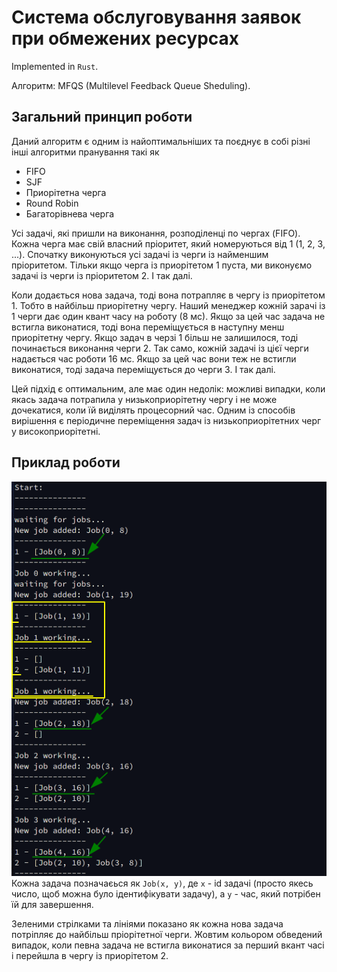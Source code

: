 # Система обслуговування заявок при обмежених ресурсах
Implemented in `Rust`.

Алгоритм: MFQS (Multilevel Feedback Queue Sheduling).

## Загальний принцип роботи
Даний алгоритм є одним із найоптимальніших та поєднує в собі різні інші алгоритми пранування такі як
* FIFO
* SJF
* Приорітетна черга
* Round Robin
* Багаторівнева черга

Усі задачі, які пришли на виконання, розподіленці по чергах (FIFO). Кожна черга має свій власний пріоритет, який номеруються від 1 (1, 2, 3, ...). Спочатку виконуються усі задачі із черги із найменшим пріоритетом. Тільки якщо черга із приорітетом 1 пуста, ми виконуємо задачі із черги із пріоритетом 2. І так далі.

Коли додається нова задача, тоді вона потрапляє в чергу із приорітетом 1. Тобто в найбільш приорітетну чергу. Наший менеджер кожній зарачі із 1 черги дає один квант часу на роботу (8 мс). Якщо за цей час задача не встигла виконатися, тоді вона переміщується в наступну менш приорітетну чергу.
Якщо задач в черзі 1 більш не залишилося, тоді починається виконання черги 2. Так само, кожній задачі із цієї черги надається час роботи 16 мс. Якщо за цей час вони теж не встигли виконатися, тоді задача переміщується до черги 3. І так далі.

Цей підхід є оптимальним, але має один недолік: можливі випадки, коли якась задача потрапила у низькоприорітетну чергу і не може дочекатися, коли їй виділять процесорний час. Одним із способів вирішення є періодичне переміщення задач із низькоприорітетних черг у високоприорітетні.

## Приклад роботи

![](resources/1.png)
Кожна задача позначаєься як `Job(x, y)`, де `x` - id задачі (просто якесь число, щоб можна було ідентифікувати задачу), а `y` - час, який потрібен їй для завершення.

Зеленими стрілками та лініями показано як кожна нова задача потріпляє до найбільш пріорітетної черги. Жовтим кольором обведений випадок, коли певна задача не встигла виконатися за перший вкант часі і перейшла в чергу із приорітетом 2.
